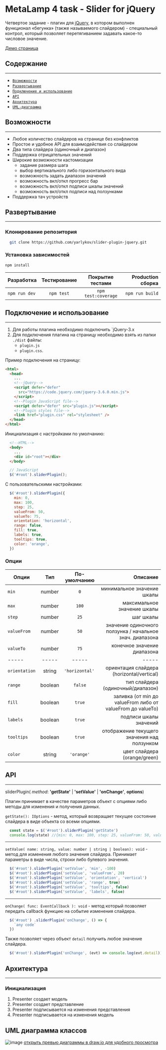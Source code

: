 # MetaLamp 4 task - Slider for jQuery

Четвертое задание - плагин для [jQuery](https://jquery.com), в котором выполнен функционал «бегунка» (также называемого слайдером) - специальный контрол, который позволяет перетягиванием задавать какое-то числовое значение.

[Демо страница](https://yarlykov.github.io/slider-plugin-jquery/)

## Содержание

---

- [`Возможности`](#возможности)
- [`Развертывание`](#развертывание)
- [`Подключение и использование`](#подключение-и-использование)
- [`API`](#api)
- [`Архитектура`](#архитектура)
- [`UML-диаграмма`](#uml-диаграмма-классов)

## Возможности
---
  - Любое количество слайдеров на странице без конфликтов
  - Простое и удобное API для взаимодействия со слайдером
  - Два типа слайдера (одиночный и диапазон)
  - Поддержка отрицательных значений
  - Широкие возможности кастомизации
    - задание размера шага
    - выбор вертикального либо горизонтального вида
    - возможность задать диапазон значений
    - возможность вкл/откл прогресс бар
    - возможность вкл/откл подписи шкалы значений
    - возможность вкл/откл подписи над ползунками
  - Поддержка тач устройств

## Развертывание
---

### Клонирование репозитория

```bash
  git clone https://github.com/yarlykov/slider-plugin-jquery.git
```

### Установка зависимостей

`npm install`

| Разработка    | Тестирование |  Покрытие тестами   | Production сборка |
| ------------- | :----------: | :-----------------: | ----------------: |
| `npm run dev` |  `npm test`  | `npm test:coverage` |   `npm run build` |

## Подключение и использование
---

1. Для работы плагина необходимо подключить `jQuery-3.x
2. Для подключения плагина на страницу необходимо взять из папки `./dist` файлы: 
    - `plugin.js`
    - `plugin.css`.


Пример подключения на страницу:
```html
<html>
  <head>
    ...
    <!--jQuery-->
    <script defer="defer" 
      src="https://code.jquery.com/jquery-3.6.0.min.js">
    </script>
    <!--Plugin JavaScript file-->
    <script defer="defer" src="plugin.js"></script>
    <!--Plugin styles file-->
    <link href="plugin.css" rel="stylesheet" />
  </head>
</html>
```
Инициализация с настройками по умолчанию:
```html
  <!--HTML-->
  <body>
    ...
    <div id="root"></div>
  </body>
```
```js
  // JavaScript
  $('#root').sliderPlugin();
```

С пользовательскими настройками:
```js
  $('#root').sliderPlugin({
    min: 0,
    max: 100,
    step: 25,
    valueFrom: 50,
    valueTo: 75,
    orientation: 'horizontal',
    range: false,
    fill: true,
    labels: true,
    tooltips: true,
    color: 'orange',
  })
```

### Опции
| Опции         | Тип          |  По-умолчанию       | Описание                      |
| ------------- | :----------: | :-----------------: | ---------------------------:  |
| `min`         |  number      |  `0`                  |   минимальное значение шкалы  |
| `max`         |  number      |  `100`                |   максимальное значение шкалы |
| `step`        |  number      |  `25`                 |   шаг шкалы                   |
| `valueFrom`   |  number      |  `50`                 |   значение одиночного ползунка / начальное знач. диапазона | 
| `valueTo`     |  number      |  `75`                 |   конечное значение диапазона    |
| -----         |  -----       |  -----              |   -----    |
| `orientation` |  string      |  `'horizontal' `      |   ориентация слайдера (horizontal/vertical) |
| `range`       |  boolean     |  `false`              |   тип слайдера (одиночный/диапазон) |
| `fill`        |  boolean     |  `true`               |   заливка (от min до valueFrom либо от valueFrom до valueTo) |
| `labels`      |  boolean     |  `true`               |   подписи шкалы значений |
| `tooltips`    |  boolean     |  `true`               |   отображение текущего значения над ползунком |
| `color`       |  string      |  `'orange'`         |   цвет слайдера (orange/green) |

## API
---

sliderPlugin( *method*: **'getState'** | **'setValue'** | **'onChange'**, **options**)

Плагин принимает в качестве параметров объект с опциями либо методы для изменения и получения данных.

`getState(): IOptions` - метод, который возвращает текущее состояние слайдера в виде объекта со всеми опциями.

```js
  const state = $('#root').sliderPlugin('getState') 
  console.log(state) //{min: 0, max: 100, step: 25, valueFrom: 50, valueTo: 75, …}
```
---
`setValue( name: string, value: number | string | boolean): void` - метод для изменения любого значения слайдера. Принимает параметры в виде числа, строки либо булевого значения.

```js
  $('#root').sliderPlugin('setValue', 'min', -100) 
  $('#root').sliderPlugin('setValue', 'valueFrom', 20) 
  $('#root').sliderPlugin('setValue', 'orientation', 'vertical') 
  $('#root').sliderPlugin('setValue', 'range', true) 
  $('#root').sliderPlugin('setValue', 'tooltips', false) 
  $('#root').sliderPlugin('setValue', 'labels', false) 
```
---
`onChange( func: EventCallback ): void` - метод который позволяет передать callback функцию на событие изменения слайдера. 

```js
  $('#root') .sliderPlugin('onChange', () => {
    `any code`
  }) 
```

Также позволяет через объект `detail` получить любое значение слайдера.

```js
  $('#root').sliderPlugin('onChange', (evt) => console.log(evt.detail)) 
```

## Архитектура

---

### Инициализация

1. Presenter создает модель
2. Presenter создает представление
3. Presenter подписывается на изменения представления
4. Presenter подписывается на изменения модель

## UML диаграмма классов

![image](https://drive.google.com/uc?export=view&id=1S4hNznRuGywPhJUBfLO3PwiedWcKCS1P)
[открыть превью диаграммы в draw.io для удобного просмотра](https://viewer.diagrams.net/?target=blank&highlight=0000ff&nav=1&title=UML.drawio#R7V1rc5u6Fv01mbn3QzKItz82adNzTnPubZuctPnUIUaxaTD4YtLE%2FfVXPA16YMCAsNFMZxowBqy1tLX30tbWmXK1evsYWOvl374N3TNZst%2FOlPdnsgxUWUf%2FRWe2yRnDAMmJReDY6UW7E7fOb5ielNKzL44NN6ULQ993Q2ddPjn3PQ%2FOw9I5Kwj81%2FJlT75bfuraWkDixO3ccsmz3xw7XKZndU3dffAHdBbL7NFAnyWfPFrz50Xgv3jpAz3fg8knKyu7T%2FojN0vL9l8Lp5QPZ8pV4Pth8tfq7Qq6UbtmTfbtz%2B039%2BZZ%2F%2FjXl83%2FrH8uP9395%2F48udl1k6%2Fkvy6AXtj61r%2Bfn67%2FuFd%2Ffl9%2Fvv7yKn189%2FjXefoV6ZflvqRNmZIj%2FsHhNmvgzauzci3UNMrlk%2B%2BFt%2BknqA0uLddZeOjvOXo5GKATv2AQOgibd%2BkHob9GZ%2BdLx7VvrK3%2FEv2ETYjaPTu6XPqB8xvd1nLRRwCdQB8HYUozxM3iFbfRN9FpCZ0N4AZd8zlrF5CfurE2YXrN3Hdda71xHuMXji5ZWcHC8S79MPRX2Y0iAkA7PcqBjg%2FCwH%2FOWRV9vyYaKWpRa8C3Ak1TdD5CfwXDYIsuyT6VpBSOtBea6eFrkdLpuWWBzbKSnrTSbrTI750%2F7ivqdpa3QI2QPy%2F%2F2jYzA3Wfp5cfZ7kIeM8K4WXUjJsiC9EfhZ%2B6OxVzswFPAcHTM%2Fkypih6LMFW1OBhgZkufAqZvNysrbnjLW7ia96ruzNf0x8cnfLRd5%2FcmBNLx7ahF3MGPdtKaBURZe07Xhi3iHaJ%2FqF2u5IutDMNvdAVOga7Y%2FQvujwIr3wP0ctyYh5BxNlXGPGWwrDKzrufYdsycHsBruBTCdmmMMoEjOfJoWNboeN7J4dkhWFZhis3%2FbMvvFXeeKuUbosh7DrxqJK2BqBa3D3wrxCQ0e0yvO8iOrw%2FBwQnFJITCgV%2F13qE7md%2F48SUVN4HybUYL3h1Yr0mqGZPmGosUwyRW4Cs8b%2F%2BfRbZGQXsmH1CHbovVA213djbBtY%2FzXPrCdlbTbvZfnJu%2F%2Fn%2Bav84B5LCAHYhgD0AWCC19Ko6RJZmhtMuex%2BdE8i2Qra2O9UfshXGWCDbHllN5o6sTnWV50s4f46tsYC3PbyGORy8kv3r4fXHl7sH6zr4pnxy3R93X89lg4qus5kMqgRadYFmB7fSgC4U9f3ILnvvwFcCQIaWJgktrTstLdfOGkppSjspDWBSmlJbuhteSqObnljGPk1Ts9eu6LXZNRYdzaRiGG7Xp6eFdqqgNUZ6SAWN7gjKDEfQX619D0atLBDvEvG68lqPiNMtdI74jbM5PVPNF3STt0GfEZATCE9dKG8Mah5D81LKAWvW0vGcMAryTqwP9wYk4C6Oy6THlUD5srZTaVyAWQ%2FMtlkG3YGpkP0yHmADiKC8Kg6zAtf6uNZ2nPrrpOQoGuFqO5u1a21vXceGgUC0PqIz7ip4JqtgiD46nv3hVxT8CDjrixZgQNWbAafMhDNO5vzwy4MC0yaYqtw9I4VMG8gw%2FeT5jxvRT5tiavB3kMiEgQzTmyjkE6A2BnXG2zsiR9L%2FPm5ggH4CAaJI9u5%2FgkoHaepGVa83KATJ46eTSPam2x%2BCqkms7aeEPT3Jm2RZZR8%2BaKKKRqrexGyRANw9qLQ5KRqoHcia1Bdm5ZzB1URUzW5g1CiuO7Vv9uURzJiLal4eN%2FPAeZyGrNkNmrSEj2HRZHXLF0%2Fg2SZtu%2B7Q2RugMwIsaC9g5o3HC1VxZxY11NJf%2BJ7l3vjxGBgNgT9hGG5T%2F9p6Cf3yYAvfnPB74e%2BH6Fao8ZOj92%2FpneOD7RlrGraq0Tf%2BSzCH%2BwcUFAYsYNX90uuiVqiEMIAu%2Buqv4kW9pOgCAdCoATLIRAoCsRaA7BCNHcy48T7DwEFvDYPbxCKmOPx8Wa0zPljBPAt230VL3tEp27FWvmffLR0v%2B%2BjacXPgPTu70F%2FHdhSdST%2BPEfdQK33fsSE6fCh%2BtuNGfJSRI4GR8cYkc6ri3f2MqEuJ1CifSxemKqUwpab4PAuVa9Mmvf3naJjZ3VvRyiG3CrCoJ4Uy%2BdaOfMSNgFaOpTUTu1HawuwbZRf6T08bWLoGIW5tC1ekQ2X9H6VKle%2BuyVLV9eiP5A06DejJfphMxuVzrYV8d%2BSPwFhXkHb6FDsZnmMutSpNRapSyhQDkkI6u7mEUNKqssSNZlqVgvUvs%2B0SugG0KlZeyETyqSu7e31Foyaf%2Bsu5VGgJeFMqMNENkDp3IMlpDgK8qQuOjVGlaBtUVPsSHIHM6JwTSr7rCEkyBYTeP%2FubWiZdwbiM14gcu8nMQaplN8ugWG%2Bqm5XrYA0XyWGPG8caOTpNSTE1SoDYRFT9j2%2BfnkPQdvlFdSfvfkFdb3aJXGUl%2FIaDYa1bRqE3x0FlVT5Jc4Kn6zo0B7Pu6NBfH1VZU1y%2BF6tcMHjvv3oC0x7WvfWHKasSxl2soQowmyyTqmlue0STvlgZAXkHV8jgTjlYawGowj1jn5TF4gkoEa1xiNZmbcO1KrWtIlwzys%2BbtV2FOUC8lnnrwn2v0Zc7j8r6ct9l4b13hqXCfaGQKlTcrsAcQShGX%2FUlHL1WeHIPw2Qyso4W7wk%2Fj0fpOr2lnye3XBmE%2BXlm2%2FWHQ%2Fh59PhyQ51Cmoi5yfvuKMvX0V%2BZLvo800zOsaPY6cxKc6y5F7CjVs4RodmBsA64CQTDAWQlvk0%2BNmsOJv%2B9H7KJOhGbHQzmCPZ7UFnJjGKerC2o%2FBMUNHrE7Xuf4FbA2RBO%2Fvs7ZCnuGJyWnRS2iorPQQ8G06ix0hWsQ%2B7rwICVXlpQ6GLtAtUht3SgvjOlVOQtnPtJbSsCSCGPDbBLKjD56mMAgPEKZECjl%2B6atEKm1CfZWBQyoDEykNnG59jB7FQoaw45d6GMUnSPwHjqQllzWLkLZRots1wIZa3AHIFQRispIYSyNmCOQCjTWCK2EMragjoCoYxeBV4IZW3g5C%2BU6UIo6x5W%2FkKZLoSyLuNV%2FkIZ6Rjd%2Bb4bOmsCRaGS9a%2BSGXJLkazlYgH1iJLIVHJEITg6%2BUC7cWkJ3osFgC4znHkRaDcGk%2F9qAZ2c7haBdjsw%2Ba8W0OmTEsLZa4Un99UClMUfyaSo8Pj4eXxAldq6fO32vFexeVggScZ4fT5R32WvJVJ7K9vTn8%2FHqggyeZ%2BvOZgj8PlYU2VT9%2FmagzkCn4%2B%2Bxkf4fK3w5O%2FzkbMqyVaAwtnj4OzNtLa%2BXrvSjTr%2BvBHXbqSuZRGuHr03H5Grx1rUIly9IywGYrBWs4i8i1aI8vf3soFF%2BHtd4Mnd3wMGc4I%2B8fsEmkdVmdEgvaIIznkAUc%2BMERWAHlNlRsr6gGRPpWtrHvrpA0RYNnCJRqyivlo3C0JvFZUpWNJFXiFyjFGZKAOy1w5pvVXy6SsqoyRnJkFZMq5Md0hpDmXtmKyv9UcUwfYrMjgwGVbEeMJhPNGwkr%2BaqfU5nmg6%2FrjxjieUcFOMJ6wefTTjCSVKKY4n%2BX6hE44%2Bm4PKfWShiH33CCbbijtBzYFFFgNLdwMLwIuM5mnf%2B0iigIqIlj20yAr2PMqWn6MZWujZiiuH5OpEbI7R34Zevdkcev2ElfV2ciB2WjihOdTcCycYjKLAISQzUQXWB2Fdt5pCj%2Fv70tOK4sPrAI2yAvFOEa89EdUf4qRymCN%2B5wu8u8UbSLwBN2glNkRkfyiu3EN7Vq2N%2BRLOn1GoNWW5uAWe%2FHN4AE2CyxG9j84KRBsgyj%2BHB5A5HwVE%2F3a8eEJAgNoAVP6JPFnuCQNU602A2lTc4J%2FOA1jLo9PRFK4FoA0A5Z7OAwBrr8PM9KKOKiBtIkDy949YixNjSGOrK3BtjGvbHKfOcDVNAi1oL2A2T%2BX5cWhaDuNRSy39he9Z7o0fx5lRmPkThuE2nXmyXkK%2FHNDCNyf8Hn39wtDSw4f0btHf79%2BKB9szlixQNV%2B08V%2BCOayicJoYGcZ7sde4MGqIShQD6KLv%2Fipe1EvXIzWEzwHcJNOGOHpiwrH%2FCUcdq0dVd%2FoPzGQ2R05juhEAusD5t29Dcqf1iQwMux58PFOOIN%2F4tQzkvQNfTw7HTmXqFmhzn3XMMyaETt0psNwLtsukCBb1YsdzwshRR6%2BngB23T6hL94cp%2F7rtWd%2FEQH10PDseZ%2BNawhuBbzt8R1DKXaYvKI4AjsZfge9B%2BPKv6i7Tk%2FLmLxsU6cToCnBbgjtkjXfJ%2FvXw%2BuPL3YN1HXxTPrnuj7uv5xRsCfygZ78Lgri5%2FXXc2La1WcYOKKALJ9nfsWpykWkodN0ENWqwjb50Ll1IkpmdSb4qadnx7svx0e7b9rXjusXPPsPAQY0TaQYFRxiTR9opNb%2Bfn67%2FuFd%2Ffl9%2Fvv7yKn189%2FjX%2BXkqNe4VapK0SJILBew1CvTZudryTfqEuJrDLizXsLBcw3dkS35n%2Bq0dq8gbYbUH85WP2Y2ShiBu1CJmpzOWJu2yGWs71ioqj7l0vK65Oitz1YzavgFZYzEK61jxOd6ENmsSGrCsGx9GK10xWh6a0TUKZJI2mEZlREqlRGdTUvcQmsnIcsehEvN78aDQf6q6AHp6j3yuDiuLjKYyXz4JPhvZlGp2IwnzHvrmc4315gU%2BP7p%2BpLyznYqcajt2PRQ%2Fq2VtDyTZXmOo8R3dMY1fw1ehtrWFBl60rm%2Fu0EqNsbmTzvjt80d343rdebz%2BrJE%2BqkHTxEXa2kTBFyzjjGMQBSFnbQuXpXEa84XxQhvZc3a8S%2B7YKQuzRjphFhqChQ1YqPfMwgpLUa4z5KzWrigLccZtMl0etiwEwHk34r2dKDuNEBSd%2BqScXp9wIykLARRWZXhRF6I9qkPWhaB6OHU25ailoh1FcMbX58ZdWN1s6e0YmLdj4rvH9BycqTWWB5JuMdUTluu7wnV00gMJtF9CUngSyAAY7m0JtJeJHbnLJv0xvcZsajPVqYqcUTbZjp2x1r9HRqWommOgrcxVlOqMtiw%2BDWb3WolSp2D3kl9%2B9AQayu7NZhwMX9bYBXZm8O7oGYfcBSc5c8mzaAf3yR%2FTyDsJjy5ROL%2BI4%2B8r3%2FWDHcdjnSGRAEA0%2B2k7AQpik0AKgRNxJOXo3Pe8KL59zN4oe2vcZ67LXmaIToBdte%2FKQU60Rgo03Fp%2B6FbGqZ7Hid23sky0snRxUb%2BhGVHnkbSzgUmlRpWQdFg7k2l8k2EzwEYaQ6toZbrtP1eU8mBVvoH%2F9LSBvXgnGqm7Tah%2FaKytV7vvH2Ti0XT6Bza%2FDPAUmf39A2Q8zadQhushzcSuE%2FLfAVf%2FXcX0Kh23qrWn%2BRS%2BAaBGCl%2BT6fr41GeP7jSp4ExoIJvpgw1kzeQMSr7hTvSXS6r%2FTuenq%2F4lk5i2O5lZOOTMgMI1DwIX9FvPDGiY%2F6oOPDNA3YyETaljn07iShrcIBttk2fw0FKvmTzTGWloJc9a2SFQMkL7k5AHZQvgKsJzZ0tTDRWvH5G9MHNyAL9%2BNsPI2oPmqk9YK5HxDambx4LctJI6OUq1IsFmq4aaLvs50CTtnxfUuZokPMcctDRJeHxJ2LaOTBLxnJk%2BgIk5eFVQPjpeSFLJm4pmtMGs0SDZx0K0vSNnsjiVG01nfY2c%2BMKerpKU8ReeqQPQlJRGJhS069kUYN7kCptmBwXterP0lsqg3ZT0JlE7te%2BPL5RXueZo9edn92QtAC6qYo52T%2BaiQ%2B1pNlPLcV%2Bz9ddchrR0FoQXS4GC%2B15taQokaSCeEq88G4Cndfa4rO99Gbj3ZRwDVXWZJ1VnckdMxetf1l3S2jj5C39OWj%2BzX56SGtqE3C%2BTYRq6d7%2Bou6M2swed%2BULcBg%2BAKz%2BtB498uwsWcF0NHsQrDzJ4kOrghDolyLe9yNrc7GBxGr2hJ536BPCsHFOqMH8M9VwuK7HnAAtg%2B9NiKduETgk8TTHKvaS3%2BX7KJp1VY1dWj4XmzFLqXrURD%2BgVETJNvbGKzpAfDhpkay8Kq%2BNJSzyHbbyki9Y2yUDHS8jVTDJoPGjjyYZZdm6%2FgzYpZH54C2G2WB7fc%2BImsi7lXrK3yEK%2BdB03aeRac6bZYVmoIqsrrADTHp1Hm12o6mGMG2DQOHiVX8sMk%2FHpnXwX9%2BXVyfBO2nxxFn4nqaaS1BmnSE3ytHq%2Bua%2FnS%2Fm2auPt%2BdmoNXjPH9zxqLnlDzd%2Fwuis52OeyQzPD%2B%2B545ukeHZSHd9k%2BJ3p7aUL5Gkpo%2B%2F3zZS3Dvt9m13AKoxFFlcNHaYYNa0K51RofD2phIsZda2KqXK2KqT6d1pWRd7nTsiKgqtKo7cyBycGdu9d9GQwRp5IYWbrLA92L4Cs4zalp5xloJo8JAuTVFBPy9IwciVy%2F8VQpbKIOv4o5uClqEexQoZv3Rgg4XtQtrYh%2BKo8IA1cENuskCV1N5oAeQzQX4tducKj7%2FXVQiWKWkxQHiKOwL3gJVsOvJqSb34CMd4fcbc%2FcU3S3K9JSvrou3UWs05xGZiOLTnurwDUbMJltvClRz22MqmzTaaVTWmwVib9f6Zd71fUPGpNU6rpkKR7MnKbKsFETQX3ImqnXmCaplJzpWNnA12zys%2B0FKKDF872zSkg851W64wrQC%2FdSDaH3f5rRsY6J%2BW6zhgmpeC6KlK51tnoZalZdxWOZzOj1MUB2NPJKbWzC6Mbtngmv99B6xVHNGzRd0E7jVELrxE79Maa%2Bd7oJ2uKGCNWLpWhGHpWgoCnVIYOA98Pi5cH1nr5t29Hrf7h%2Fw%3D%3D)
